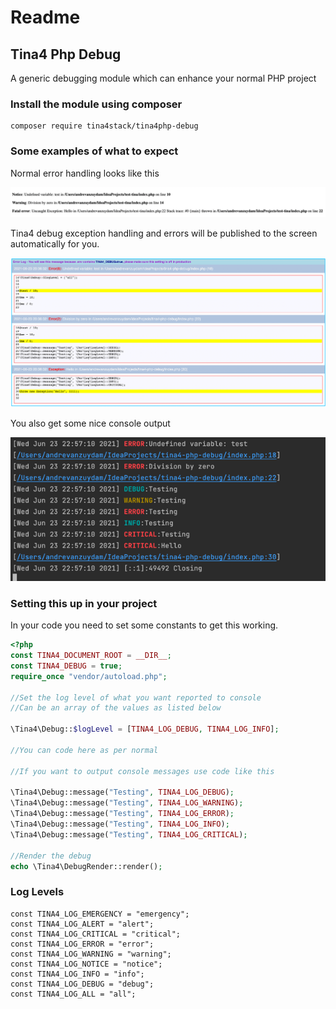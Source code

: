 # Readme
## Tina4 Php Debug

A generic debugging module which can enhance your normal PHP project

### Install the module using composer

```
composer require tina4stack/tina4php-debug
```

### Some examples of what to expect

Normal error handling looks like this

![](.README_images/0021cfaf.png)

Tina4 debug exception handling and errors will be published to the screen automatically for you.

![](.README_images/1168b9b3.png)

You also get some nice console output

![](.README_images/9ac99dae.png)

### Setting this up in your project

In your code you need to set some constants to get this working.
```php index.php
<?php
const TINA4_DOCUMENT_ROOT = __DIR__;
const TINA4_DEBUG = true;
require_once "vendor/autoload.php";

//Set the log level of what you want reported to console
//Can be an array of the values as listed below

\Tina4\Debug::$logLevel = [TINA4_LOG_DEBUG, TINA4_LOG_INFO];

//You can code here as per normal

//If you want to output console messages use code like this

\Tina4\Debug::message("Testing", TINA4_LOG_DEBUG);
\Tina4\Debug::message("Testing", TINA4_LOG_WARNING);
\Tina4\Debug::message("Testing", TINA4_LOG_ERROR);
\Tina4\Debug::message("Testing", TINA4_LOG_INFO);
\Tina4\Debug::message("Testing", TINA4_LOG_CRITICAL);

//Render the debug
echo \Tina4\DebugRender::render();

```

### Log Levels

```
const TINA4_LOG_EMERGENCY = "emergency";
const TINA4_LOG_ALERT = "alert";
const TINA4_LOG_CRITICAL = "critical";
const TINA4_LOG_ERROR = "error";
const TINA4_LOG_WARNING = "warning";
const TINA4_LOG_NOTICE = "notice";
const TINA4_LOG_INFO = "info";
const TINA4_LOG_DEBUG = "debug";
const TINA4_LOG_ALL = "all";
```

